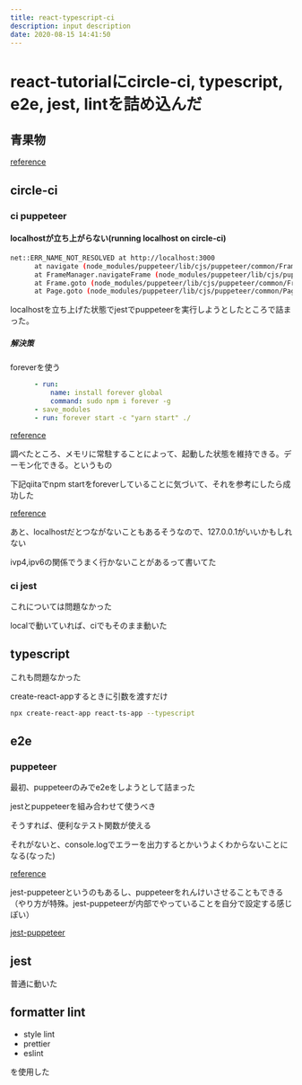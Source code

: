 ```yaml
---
title: react-typescript-ci
description: input description
date: 2020-08-15 14:41:50
---
```

# react-tutorialにcircle-ci, typescript, e2e, jest, lintを詰め込んだ

## 青果物

[reference](https://github.com/kajirikajiri/react-typescript-jest-lint-e2e-ci)

## circle-ci

### ci puppeteer

#### localhostが立ち上がらない(running localhost on circle-ci)

```bash
net::ERR_NAME_NOT_RESOLVED at http://localhost:3000
      at navigate (node_modules/puppeteer/lib/cjs/puppeteer/common/FrameManager.js:113:23)
      at FrameManager.navigateFrame (node_modules/puppeteer/lib/cjs/puppeteer/common/FrameManager.js:88:21)
      at Frame.goto (node_modules/puppeteer/lib/cjs/puppeteer/common/FrameManager.js:405:16)
      at Page.goto (node_modules/puppeteer/lib/cjs/puppeteer/common/Page.js:826:16)
```

localhostを立ち上げた状態でjestでpuppeteerを実行しようとしたところで詰まった。

##### 解決策

foreverを使う

```yaml
      - run:
          name: install forever global
          command: sudo npm i forever -g
      - save_modules
      - run: forever start -c "yarn start" ./
```

[reference](https://github.com/kajirikajiri/react-typescript-jest-lint-e2e-ci/blob/95c69ea89fc28e08480a45f4ac04f61e62b4d788/.circleci/config.yml#L51)

調べたところ、メモリに常駐することによって、起動した状態を維持できる。デーモン化できる。というもの

下記qiitaでnpm startをforeverしていることに気づいて、それを参考にしたら成功した

[reference](https://qiita.com/stranger1989/items/93320cb6b3a8999baa82)

あと、localhostだとつながないこともあるそうなので、127.0.0.1がいいかもしれない

ivp4,ipv6の関係でうまく行かないことがあるって書いてた

### ci jest

これについては問題なかった

localで動いていれば、ciでもそのまま動いた

## typescript

これも問題なかった

create-react-appするときに引数を渡すだけ

```bash
npx create-react-app react-ts-app --typescript
```

## e2e

### puppeteer

最初、puppeteerのみでe2eをしようとして詰まった

jestとpuppeteerを組み合わせて使うべき

そうすれば、便利なテスト関数が使える

それがないと、console.logでエラーを出力するとかいうよくわからないことになる(なった)

[reference](https://jestjs.io/docs/ja/puppeteer)

jest-puppeteerというのもあるし、puppeteerをれんけいさせることもできる（やり方が特殊。jest-puppeteerが内部でやっていることを自分で設定する感じぽい）

[jest-puppeteer](https://github.com/smooth-code/jest-puppeteer)

## jest

普通に動いた

## formatter lint

- style lint
- prettier
- eslint

を使用した